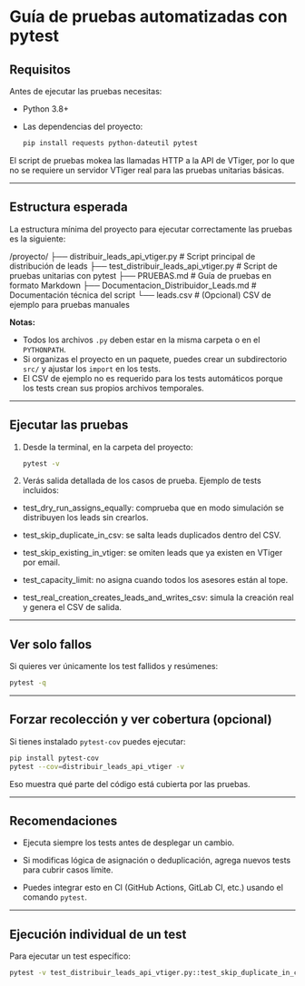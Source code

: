 # Guía de pruebas automatizadas con pytest

## Requisitos

Antes de ejecutar las pruebas necesitas:

- Python 3.8+  
- Las dependencias del proyecto:  
  
  ```bash
  pip install requests python-dateutil pytest
  ```

El script de pruebas mokea las llamadas HTTP a la API de VTiger, por lo que no se requiere un servidor VTiger real para las pruebas unitarias básicas.

---

## Estructura esperada

La estructura mínima del proyecto para ejecutar correctamente las pruebas es la siguiente:

/proyecto/
├── distribuir_leads_api_vtiger.py # Script principal de distribución de leads
├── test_distribuir_leads_api_vtiger.py # Script de pruebas unitarias con pytest
├── PRUEBAS.md # Guía de pruebas en formato Markdown
├── Documentacion_Distribuidor_Leads.md # Documentación técnica del script
└── leads.csv # (Opcional) CSV de ejemplo para pruebas manuales

**Notas:**

- Todos los archivos `.py` deben estar en la misma carpeta o en el `PYTHONPATH`.  
- Si organizas el proyecto en un paquete, puedes crear un subdirectorio `src/` y ajustar los `import` en los tests.  
- El CSV de ejemplo no es requerido para los tests automáticos porque los tests crean sus propios archivos temporales.  

---

## Ejecutar las pruebas

1. Desde la terminal, en la carpeta del proyecto:

   ```bash
   pytest -v
   ```

2. Verás salida detallada de los casos de prueba. Ejemplo de tests incluidos:

- test_dry_run_assigns_equally: comprueba que en modo simulación se distribuyen los leads sin crearlos.

- test_skip_duplicate_in_csv: se salta leads duplicados dentro del CSV.

- test_skip_existing_in_vtiger: se omiten leads que ya existen en VTiger por email.

- test_capacity_limit: no asigna cuando todos los asesores están al tope.

- test_real_creation_creates_leads_and_writes_csv: simula la creación real y genera el CSV de salida.

---

## Ver solo fallos

Si quieres ver únicamente los test fallidos y resúmenes:

```bash
pytest -q
```

---

## Forzar recolección y ver cobertura (opcional)

Si tienes instalado `pytest-cov` puedes ejecutar:

```bash
pip install pytest-cov
pytest --cov=distribuir_leads_api_vtiger -v
```

Eso muestra qué parte del código está cubierta por las pruebas.

---

## Recomendaciones

- Ejecuta siempre los tests antes de desplegar un cambio.

- Si modificas lógica de asignación o deduplicación, agrega nuevos tests para cubrir casos límite.

- Puedes integrar esto en CI (GitHub Actions, GitLab CI, etc.) usando el comando `pytest`.

---

## Ejecución individual de un test

Para ejecutar un test específico:

```bash
pytest -v test_distribuir_leads_api_vtiger.py::test_skip_duplicate_in_csv
```
